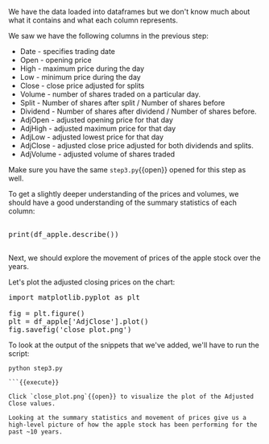 We have the data loaded into dataframes but we don't know much about what it contains and what each column represents.

We saw we have the following columns in the previous step:
* Date - specifies trading date
* Open - opening price
* High - maximum price during the day
* Low - minimum price during the day
* Close - close price adjusted for splits
* Volume - number of shares traded on a particular day.
* Split - Number of shares after split / Number of shares before
* Dividend -  Number of shares after dividend / Number of shares before.
* AdjOpen - adjusted opening price for that day
* AdjHigh - adjusted maximum price for that day
* AdjLow - adjusted lowest price for that day
* AdjClose - adjusted close price adjusted for both dividends and splits.
* AdjVolume - adjusted volume of shares traded

Make sure you have the same `step3.py`{{open}} opened for this step as well.

To get a slightly deeper understanding of the prices and volumes, we should have a good understanding of the summary statistics of each column:

<pre class="file" data-filename="step3.py" data-target="append">

print(df_apple.describe())

</pre>

Next, we should explore the movement of prices of the apple stock over the years. 

Let's plot the adjusted closing prices on the chart:

<pre class="file" data-filename="step3.py" data-target="append">
import matplotlib.pyplot as plt

fig = plt.figure()
plt = df_apple['AdjClose'].plot()
fig.savefig('close_plot.png')
</pre>

To look at the output of the snippets that we've added, we'll have to run the script:
```
python step3.py

```{{execute}}

Click `close_plot.png`{{open}} to visualize the plot of the Adjusted Close values.

Looking at the summary statistics and movement of prices give us a high-level picture of how the apple stock has been performing for the past ~10 years.